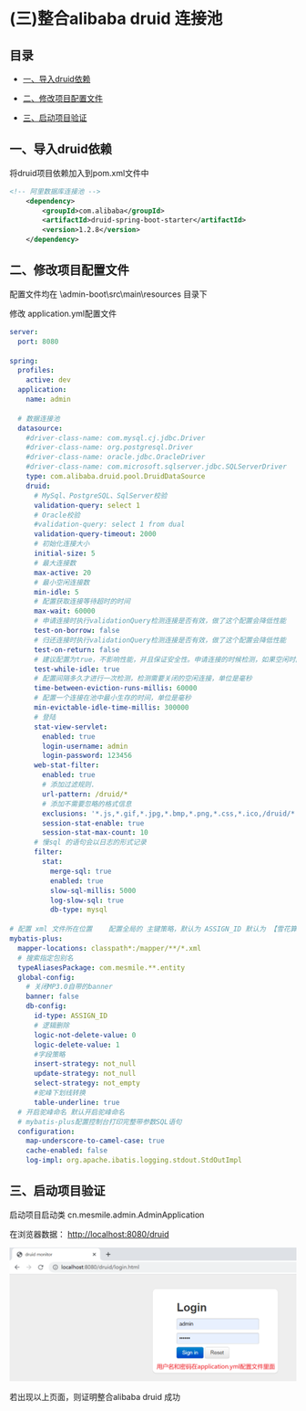 # (三)整合alibaba druid 连接池

## 目录

*   [一、导入druid依赖](#一导入druid依赖)

*   [二、修改项目配置文件](#二修改项目配置文件)

*   [三、启动项目验证](#三启动项目验证)

## 一、导入druid依赖

将druid项目依赖加入到pom.xml文件中

```xml
<!-- 阿里数据库连接池 -->
    <dependency>
        <groupId>com.alibaba</groupId>
        <artifactId>druid-spring-boot-starter</artifactId>
        <version>1.2.8</version>
    </dependency>
```

## 二、修改项目配置文件

配置文件均在  \admin-boot\src\main\resources 目录下

修改 application.yml配置文件

```yaml
server:
  port: 8080

spring:
  profiles:
    active: dev
  application:
    name: admin

  # 数据连接池
  datasource:
    #driver-class-name: com.mysql.cj.jdbc.Driver
    #driver-class-name: org.postgresql.Driver
    #driver-class-name: oracle.jdbc.OracleDriver
    #driver-class-name: com.microsoft.sqlserver.jdbc.SQLServerDriver
    type: com.alibaba.druid.pool.DruidDataSource
    druid:
      # MySql、PostgreSQL、SqlServer校验
      validation-query: select 1
      # Oracle校验
      #validation-query: select 1 from dual
      validation-query-timeout: 2000
      # 初始化连接大小
      initial-size: 5
      # 最大连接数
      max-active: 20
      # 最小空闲连接数
      min-idle: 5
      # 配置获取连接等待超时的时间
      max-wait: 60000
      # 申请连接时执行validationQuery检测连接是否有效，做了这个配置会降低性能
      test-on-borrow: false
      # 归还连接时执行validationQuery检测连接是否有效，做了这个配置会降低性能
      test-on-return: false
      # 建议配置为true，不影响性能，并且保证安全性。申请连接的时候检测，如果空闲时间大于timeBetweenEvictionRunsMillis，执行validationQuery检测连接是否有效
      test-while-idle: true
      # 配置间隔多久才进行一次检测，检测需要关闭的空闲连接，单位是毫秒
      time-between-eviction-runs-millis: 60000
      # 配置一个连接在池中最小生存的时间，单位是毫秒
      min-evictable-idle-time-millis: 300000
      # 登陆
      stat-view-servlet:
        enabled: true
        login-username: admin
        login-password: 123456
      web-stat-filter:
        enabled: true
        # 添加过滤规则.
        url-pattern: /druid/*
        # 添加不需要忽略的格式信息
        exclusions: '*.js,*.gif,*.jpg,*.bmp,*.png,*.css,*.ico,/druid/*'
        session-stat-enable: true
        session-stat-max-count: 10
      # 慢sql 的语句会以日志的形式记录
      filter:
        stat:
          merge-sql: true
          enabled: true
          slow-sql-millis: 5000
          log-slow-sql: true
          db-type: mysql

# 配置 xml 文件所在位置    配置全局的 主键策略，默认为 ASSIGN_ID 默认为 【雪花算法】 , atuo 自增
mybatis-plus:
  mapper-locations: classpath*:/mapper/**/*.xml
  # 搜索指定包别名
  typeAliasesPackage: com.mesmile.**.entity
  global-config:
    # 关闭MP3.0自带的banner
    banner: false
    db-config:
      id-type: ASSIGN_ID
      # 逻辑删除
      logic-not-delete-value: 0
      logic-delete-value: 1
      #字段策略
      insert-strategy: not_null
      update-strategy: not_null
      select-strategy: not_empty
      #驼峰下划线转换
      table-underline: true
  # 开启驼峰命名 默认开启驼峰命名
  # mybatis-plus配置控制台打印完整带参数SQL语句
  configuration:
    map-underscore-to-camel-case: true
    cache-enabled: false
    log-impl: org.apache.ibatis.logging.stdout.StdOutImpl

```

## 三、启动项目验证

启动项目启动类 cn.mesmile.admin.AdminApplication

在浏览器数据： [http://localhost:8080/druid](http://localhost:8080/druid "http://localhost:8080/druid")

![](image/image_9o1fwZkVCI.png)

若出现以上页面，则证明整合alibaba druid 成功
